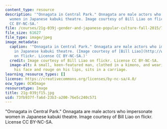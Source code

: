 ```yaml
---
content_type: resource
description: '"Onnagata in Central Park." Onnagata are male actors who impersonate
  women in Japanese kabuki theatre. Image courtesy of Bill Liao on flickr. License
  CC BY-NC-SA.'
file: /courses/21g-039j-gender-and-japanese-popular-culture-fall-2015/73fb937ffa6d23b3a20076e5c240c571_21g-039jf15.jpg
file_size: 61627
file_type: image/jpeg
image_metadata:
  caption: '"Onnagata in Central Park." Onnagata are male actors who impersonate women
    in Japanese kabuki theatre. (Image courtesy of [Bill Liao](http://www.flickr.com/photos/liao/1582948788/in/photolist-DVxZXF-DVxW9Z-EGsEJ9-3pT2wu-3pMYC2)
    on flickr. License CC BY-NC-SA.)'
  credit: Image courtesy of Bill Liao on flickr. License CC BY-NC-SA.
  image-alt: A small, keen-featured man, clothed in a kimono, and wearing powder on
    his face and rouge on his lips, sits in a carriage.
learning_resource_types: []
license: https://creativecommons.org/licenses/by-nc-sa/4.0/
ocw_type: OCWImage
resourcetype: Image
title: 21g-039jf15.jpg
uid: 73fb937f-fa6d-23b3-a200-76e5c240c571
---
```

"Onnagata in Central Park." Onnagata are male actors who impersonate women in Japanese kabuki theatre. Image courtesy of Bill Liao on flickr. License CC BY-NC-SA.